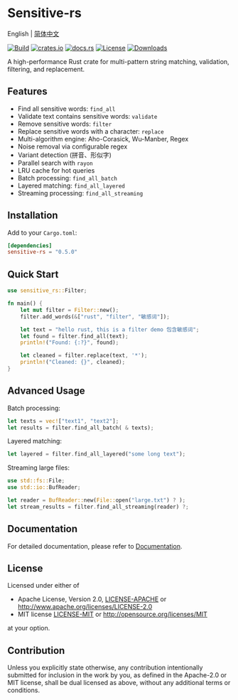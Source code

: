 # Sensitive-rs

English | [简体中文](README_CN.md)

[![Build](https://github.com/houseme/sensitive-rs/workflows/Build/badge.svg)](https://github.com/houseme/sensitive-rs/actions?query=workflow%3ABuild)
[![crates.io](https://img.shields.io/crates/v/sensitive-rs.svg)](https://crates.io/crates/sensitive-rs)
[![docs.rs](https://docs.rs/sensitive-rs/badge.svg)](https://docs.rs/sensitive-rs/)
[![License](https://img.shields.io/crates/l/sensitive-rs)](./LICENSE-APACHE)
[![Downloads](https://img.shields.io/crates/d/sensitive-rs)](https://crates.io/crates/sensitive-rs)

A high-performance Rust crate for multi-pattern string matching, validation, filtering, and replacement.

## Features

- Find all sensitive words: `find_all`
- Validate text contains sensitive words: `validate`
- Remove sensitive words: `filter`
- Replace sensitive words with a character: `replace`
- Multi-algorithm engine: Aho-Corasick, Wu-Manber, Regex
- Noise removal via configurable regex
- Variant detection (拼音、形似字)
- Parallel search with `rayon`
- LRU cache for hot queries
- Batch processing: `find_all_batch`
- Layered matching: `find_all_layered`
- Streaming processing: `find_all_streaming`

## Installation

Add to your `Cargo.toml`:

```toml
[dependencies]
sensitive-rs = "0.5.0"
```

## Quick Start

```rust
use sensitive_rs::Filter;

fn main() {
    let mut filter = Filter::new();
    filter.add_words(&["rust", "filter", "敏感词"]);

    let text = "hello rust, this is a filter demo 包含敏感词";
    let found = filter.find_all(text);
    println!("Found: {:?}", found);

    let cleaned = filter.replace(text, '*');
    println!("Cleaned: {}", cleaned);
}
```

## Advanced Usage

Batch processing:

```rust
let texts = vec!["text1", "text2"];
let results = filter.find_all_batch( & texts);
```

Layered matching:

```rust
let layered = filter.find_all_layered("some long text");
```

Streaming large files:

```rust
use std::fs::File;
use std::io::BufReader;

let reader = BufReader::new(File::open("large.txt") ? );
let stream_results = filter.find_all_streaming(reader) ?;
```

## Documentation

For detailed documentation, please refer to [Documentation](https://docs.rs/sensitive-rs).

## License

Licensed under either of

* Apache License, Version 2.0, [LICENSE-APACHE](LICENSE-APACHE) or http://www.apache.org/licenses/LICENSE-2.0
* MIT license [LICENSE-MIT](LICENSE-MIT) or http://opensource.org/licenses/MIT

at your option.

## Contribution

Unless you explicitly state otherwise, any contribution intentionally submitted for inclusion in the work by you, as
defined in the Apache-2.0 or MIT license, shall be dual licensed as above, without any additional terms or conditions.